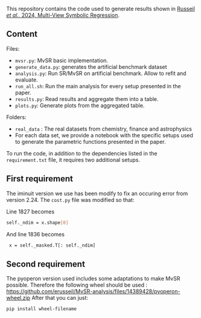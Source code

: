 This repository contains the code used to generate results shown in [Russeil *et al.*, 2024,  Multi-View Symbolic Regression](https://arxiv.org/abs/2402.04298).  

## Content

Files:  

- `mvsr.py`: MvSR basic implementation.
- `generate_data.py`: generates the artificial benchmark dataset
- `analysis.py`: Run SR/MvSR on artificial benchmark. Allow to refit and evaluate.
- `run_all.sh`: Run the main analysis for every setup presented in the paper.
- `results.py`: Read results and aggregate them into a table.
- `plots.py`: Generate plots from the aggregated table.


Folders:  

- `real_data` : The real datasets from chemistry, finance and astrophysics
- For each data set, we provide a notebook with the specific setups used to generate the parametric functions presented in the paper.

To run the code, in addition to the dependencies listed in the  `requirement.txt` file, it requires two additional setups.  

## First requirement

The iminuit version we use has been modify to fix an occuring error from version 2.24. The `cost.py` file was modified so that:

Line 1827 becomes 
```bash
self._ndim = x.shape[0]
```

And line 1836 becomes
```bash
 x = self._masked.T[: self._ndim]
```

## Second requirement  

The pyoperon version used includes some adaptations to make MvSR possible.
Therefore the following wheel should be used : https://github.com/erusseil/MvSR-analysis/files/14389428/pyoperon-wheel.zip
After that you can just:
```bash
pip install wheel-filename
```
